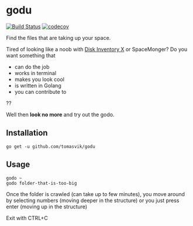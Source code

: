 # godu
[![Build Status](https://travis-ci.org/viktomas/godu.svg?branch=master)](https://travis-ci.org/viktomas/godu)
[![codecov](https://codecov.io/gh/viktomas/godu/branch/master/graph/badge.svg)](https://codecov.io/gh/viktomas/godu)

Find the files that are taking up your space.

Tired of looking like a noob with [Disk Inventory X](http://www.derlien.com/) or SpaceMonger? Do you want something that
* can do the job
* works in terminal
* makes you look cool
* is written in Golang
* you can contribute to

??

Well then **look no more** and try out the godo.

## Installation
```
go get -u github.com/tomasvik/godu
```

## Usage
```
godo ~
godo folder-that-is-too-big
```

Once the folder is crawled (can take up to few minutes), you move around by selecting numbers (moving deeper in the structure) or you just press enter (moving up in the structure)

Exit with CTRL+C

